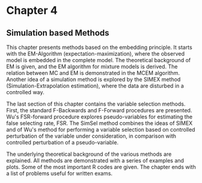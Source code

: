 # Chapter 4
## Simulation based Methods

This chapter presents methods based on the embedding principle. It starts with the EM-Algorithm (expectation-maximization), where the observed model is embedded in the complete model. The theoretical background of EM is given, and the EM algorithm for mixture models is derived. The relation between MC and EM is demonstrated in the MCEM algorithm. Another idea of a simulation method is explored by the SIMEX method (Simulation-Extrapolation estimation), where the data are disturbed in a controlled way.

The last section of this chapter contains the variable selection methods. First, the standard F-Backwards and F-Forward procedures are presented. Wu's FSR-forward procedure explores pseudo-variables for estimating the false selecting rate, FSR. The SimSel method combines the ideas of SIMEX and of Wu's method for performing a variable selection based on controlled perturbation of the variable under consideration, in comparison with controlled perturbation of a pseudo-variable.

The underlying theoretical background of the various methods are explained. All methods are demonstrated with a series of examples and plots. Some of the most important R codes are given. The chapter ends with a list of problems useful for written exams.

